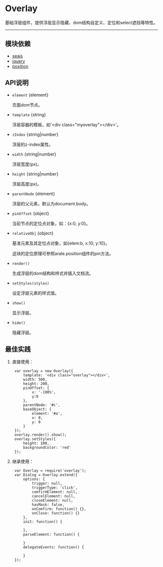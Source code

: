 
# Overlay

基础浮层组件，提供浮层显示隐藏、dom结构自定义、定位和select遮挡等特性。

---

## 模块依赖

 - [seajs](seajs/README.md)
 - [jquery](jquery/README.md)
 - [position](position/README.md)


## API说明

* `element` {element} 

	页面dom节点。

* `template` {string}

	浮层容器的模板，如'\<div class="myoverlay">\</div>'。

* `zIndex` {string|number}

	浮层的z-index属性。

* `width` {string|number}

	浮层宽度(px)。

* `height` {string|number}

	浮层高度(px)。

* `parentNode` {element}

	浮层的父元素，默认为document.body。

* `pinOffset` {object}

	当前节点的定位点对象，如：{x:0, y:0}。

* `relativeObj` {object}

	基准元素及其定位点对象，如{elem:b, x:10, y:10}。

	这块的定位原理可参照arale.position组件的pin方法。

* `render()` 

	生成浮层的dom结构和样式并插入文档流。

* `setStyles(styles)` 

	设定浮层元素的样式值。

* `show()` 

	显示浮层。

* `hide()` 

	隐藏浮层。


## 最佳实践

1. 直接使用：

        var overlay = new Overlay({
            template: '<div class="overlay"></div>',
            width: 500,
            height: 200,
            pinOffset: {
                x: '-100%',
                y:0
            },
            parentNode: '#c',
            baseObject: {
                element: '#a',
                x: 0,
                y: 0
            }
        });
        overlay.render().show();
        overlay.setStyles({
            height: 100,
            backgroundColor: 'red'
        });

2. 继承使用：

        var Overlay = require('overlay');
        var Dialog = Overlay.extend({
            options: {
                trigger: null,
                triggerType: 'click',
                comfirmElement: null,
                cancelElement: null,
                closeElement: null,
                hasMask: false,
                onComfirm: function() {},
                onClose: function() {}
            },
            init: function() {
                
            },
            parseElement: function() {
                
            }
            delegateEvents: function() {
                
            }
        });


